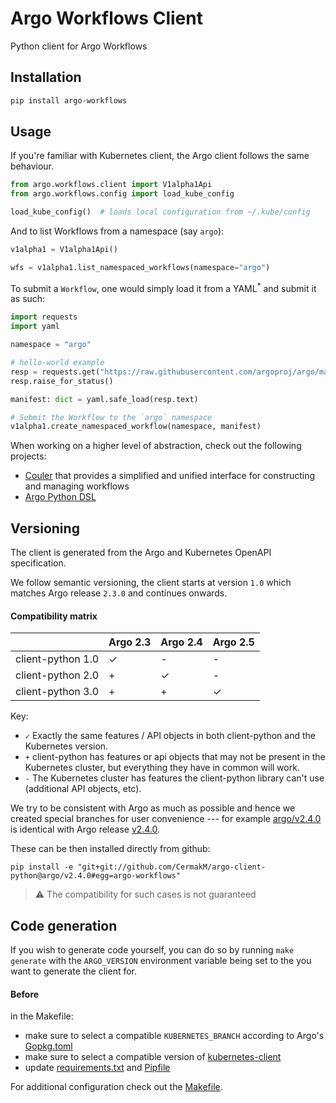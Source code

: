 # Argo Workflows Client
Python client for Argo Workflows


## Installation

```bash
pip install argo-workflows
```

## Usage

If you're familiar with Kubernetes client, the Argo client follows the same behaviour.

```python
from argo.workflows.client import V1alpha1Api
from argo.workflows.config import load_kube_config

load_kube_config()  # loads local configuration from ~/.kube/config
```

And to list Workflows from a namespace (say `argo`):

```python
v1alpha1 = V1alpha1Api()

wfs = v1alpha1.list_namespaced_workflows(namespace="argo")
```

To submit a `Workflow`, one would simply load it from a YAML<sup>*</sup> and submit it as such:

```python
import requests
import yaml

namespace = "argo"

# hello-world example
resp = requests.get("https://raw.githubusercontent.com/argoproj/argo/master/examples/hello-world.yaml")
resp.raise_for_status()

manifest: dict = yaml.safe_load(resp.text)

# Submit the Workflow to the `argo` namespace
v1alpha1.create_namespaced_workflow(namespace, manifest)
```

When working on a higher level of abstraction, check out the following projects:

* [Couler](https://github.com/couler-proj/couler) that provides a simplified and unified interface for constructing and managing workflows
* [Argo Python DSL](https://github.com/CermakM/argo-python-dsl)

## Versioning

The client is generated from the Argo and Kubernetes OpenAPI specification.

We follow semantic versioning, the client starts at version `1.0` which matches Argo release `2.3.0` and continues onwards.

#### Compatibility matrix

|                    | Argo 2.3       | Argo 2.4        | Argo 2.5        |
|--------------------|----------------|-----------------|-----------------|
| client-python 1.0  |✓               |-                |-                |
| client-python 2.0  |+               |✓                |-                |
| client-python 3.0  |+               |+                |✓                |

Key:

* `✓` Exactly the same features / API objects in both client-python and the Kubernetes
  version.
* `+` client-python has features or api objects that may not be present in the
  Kubernetes cluster, but everything they have in common will work.
* `-` The Kubernetes cluster has features the client-python library can't use
  (additional API objects, etc).

We try to be consistent with Argo as much as possible and hence we created special branches for user convenience --- for example [argo/v2.4.0](https://github.com/CermakM/argo-client-python/tree/v2.4.0) is identical with Argo release [v2.4.0](https://github.com/argoproj/argo/releases/tag/v2.4.0).

These can be then installed directly from github:

```
pip install -e "git+git://github.com/CermakM/argo-client-python@argo/v2.4.0#egg=argo-workflows"
```

> :warning: The compatibility for such cases is not guaranteed


## Code generation

If you wish to generate code yourself, you can do so by running `make generate` with the `ARGO_VERSION` environment variable being set to the you want to generate the client for.

#### Before

in the Makefile:

- make sure to select a compatible `KUBERNETES_BRANCH` according to Argo's [Gopkg.toml](https://github.com/argoproj/argo/blob/master/Gopkg.toml)
- make sure to select a compatible version of [kubernetes-client](https://github.com/kubernetes-client/python#compatibility)
- update [requirements.txt](./requirements.txt) and [Pipfile](Pipfile)

For additional configuration check out the [Makefile](./Makefile).
